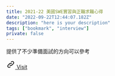 ```yaml
---
title: 2021-22 美國SWE實習與正職求職心得
date: "2022-09-22T12:44:07.182Z"
description: "here is your description"
tags: ["bookmark", "interview"]
private: false
---
```


提供了不少準備面試的方向可以參考

<a href="https://www.ptt.cc/bbs/Soft_Job/M.1663819877.A.576.html" class="visit-link" target="_blank" rel="noopener noreferrer">
  <svg xmlns="http://www.w3.org/2000/svg" class="icon icon-tabler icon-tabler-link" width="24" height="24" viewBox="0 0 24 24" stroke-width="2" stroke="currentColor" fill="none" stroke-linecap="round" stroke-linejoin="round">
    <path stroke="none" d="M0 0h24v24H0z" fill="none"/>
    <path d="M10 14a3.5 3.5 0 0 0 5 0l4 -4a3.5 3.5 0 0 0 -5 -5l-.5 .5" />
    <path d="M14 10a3.5 3.5 0 0 0 -5 0l-4 4a3.5 3.5 0 0 0 5 5l.5 -.5" />
  </svg>
  Visit
</a>

